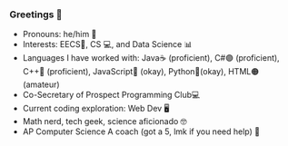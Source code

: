 ### Greetings 👋

- Pronouns: he/him 👦
- Interests: EECS🔋, CS 💻, and Data Science 📊
- Languages I have worked with: Java☕ (proficient), C#🟣 (proficient), C++🔵 (proficient), JavaScript🧾 (okay), Python🐍(okay), HTML🟠 (amateur)
- Co-Secretary of Prospect Programming Club💻
- Current coding exploration: Web Dev 🖥
- Math nerd, tech geek, science aficionado 🤓
- AP Computer Science A coach (got a 5, lmk if you need help) 📕
